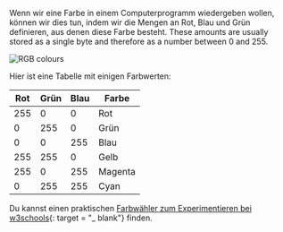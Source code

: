 Wenn wir eine Farbe in einem Computerprogramm wiedergeben wollen, können wir dies tun, indem wir die Mengen an Rot, Blau und Grün definieren, aus denen diese Farbe besteht. These amounts are usually stored as a single byte and therefore as a number between 0 and 255.

![RGB colours](images/RGB.gif)

Hier ist eine Tabelle mit einigen Farbwerten:

| Rot | Grün | Blau | Farbe   |
| --- | ---- | ---- | ------- |
| 255 | 0    | 0    | Rot     |
| 0   | 255  | 0    | Grün    |
| 0   | 0    | 255  | Blau    |
| 255 | 255  | 0    | Gelb    |
| 255 | 0    | 255  | Magenta |
| 0   | 255  | 255  | Cyan    |

Du kannst einen praktischen [Farbwähler zum Experimentieren bei w3schools](https://www.w3schools.com/colors/colors_rgb.asp){: target = "_ blank"} finden.